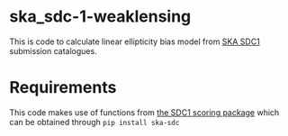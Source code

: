 # ska_sdc-1-weaklensing
This is code to calculate linear ellipticity bias model from [SKA SDC1](https://astronomers.skatelescope.org/ska-science-data-challenge-1/) submission catalogues.

# Requirements
This code makes use of functions from [the SDC1 scoring package](https://pypi.org/project/ska-sdc/) which can be obtained through `pip install ska-sdc`
